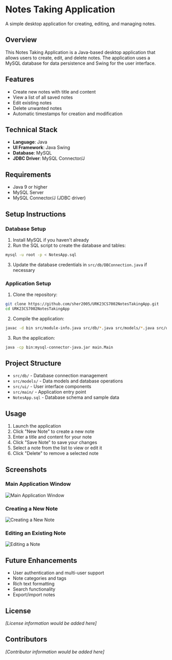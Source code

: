 # Notes Taking Application

A simple desktop application for creating, editing, and managing notes.

## Overview

This Notes Taking Application is a Java-based desktop application that allows users to create, edit, and delete notes. The application uses a MySQL database for data persistence and Swing for the user interface.

## Features

* Create new notes with title and content
* View a list of all saved notes
* Edit existing notes
* Delete unwanted notes
* Automatic timestamps for creation and modification

## Technical Stack

* **Language**: Java
* **UI Framework**: Java Swing
* **Database**: MySQL
* **JDBC Driver**: MySQL Connector/J

## Requirements

* Java 9 or higher
* MySQL Server
* MySQL Connector/J (JDBC driver)

## Setup Instructions

### Database Setup

1. Install MySQL if you haven't already
2. Run the SQL script to create the database and tables:

```bash
mysql -u root -p < NotesApp.sql
```

3. Update the database credentials in `src/db/DBConnection.java` if necessary

### Application Setup

1. Clone the repository:

```bash
git clone https://github.com/sher2005/URK23CS7002NotesTakingApp.git
cd URK23CS7002NotesTakingApp
```

2. Compile the application:

```bash
javac -d bin src/module-info.java src/db/*.java src/models/*.java src/ui/*.java src/main/*.java
```

3. Run the application:

```bash
java -cp bin:mysql-connector-java.jar main.Main
```

## Project Structure

* `src/db/` - Database connection management
* `src/models/` - Data models and database operations
* `src/ui/` - User interface components
* `src/main/` - Application entry point
* `NotesApp.sql` - Database schema and sample data

## Usage

1. Launch the application
2. Click "New Note" to create a new note
3. Enter a title and content for your note
4. Click "Save Note" to save your changes
5. Select a note from the list to view or edit it
6. Click "Delete" to remove a selected note

## Screenshots

### Main Application Window
![Main Application Window](![Image](https://github.com/user-attachments/assets/f7059de3-4078-4792-99b1-1501197a9697))

### Creating a New Note
![Creating a New Note](assets/images/new-note.png)

### Editing an Existing Note
![Editing a Note](assets/images/edit-note.png)

## Future Enhancements

* User authentication and multi-user support
* Note categories and tags
* Rich text formatting
* Search functionality
* Export/import notes

## License

*[License information would be added here]*

## Contributors

*[Contributor information would be added here]*
